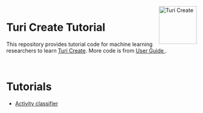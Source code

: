 <img align="right" src="https://docs-assets.developer.apple.com/turicreate/turi-dog.svg" alt="Turi Create" width="100">

# Turi Create Tutorial


This repository provides tutorial code for machine learning researchers to learn [Turi Create](https://github.com/apple/turicreate). More code is from [User Guide ](https://apple.github.io/turicreate/docs/userguide/).

<br/>

# Tutorials

* [Activity classifier](https://github.com/RobinChao/turicreate-tutorial/blob/master/tutorial/Activity%20classifier/README.md)
